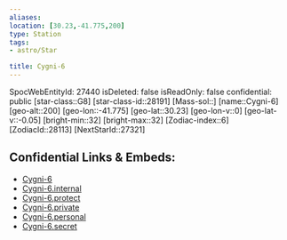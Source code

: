 ```yaml
---
aliases: 
location: [30.23,-41.775,200]
type: Station
tags:
- astro/Star

title: Cygni-6
---
```

SpocWebEntityId: 27440
isDeleted: false
isReadOnly: false
confidential: public
[star-class::G8]
[star-class-id::28191]
[Mass-sol::]
[name::Cygni-6]
[geo-alt::200]
[geo-lon::-41.775]
[geo-lat::30.23]
[geo-lon-v::0]
[geo-lat-v::-0.05]
[bright-min::32]
[bright-max::32]
[Zodiac-index::6]
[ZodiacId::28113]
[NextStarId::27321]



## Confidential Links & Embeds: 
- [Cygni-6](../../../_public/astro/Star/Cygni-6.md) 
- [Cygni-6.internal](../../../_internal/astro/Star/Cygni-6.internal.md) 
- [Cygni-6.protect](../../../_protect/astro/Star/Cygni-6.protect.md) 
- [Cygni-6.private](../../../_private/astro/Star/Cygni-6.private.md) 
- [Cygni-6.personal](../../../_personal/astro/Star/Cygni-6.personal.md) 
- [Cygni-6.secret](../../../_secret/astro/Star/Cygni-6.secret.md)

